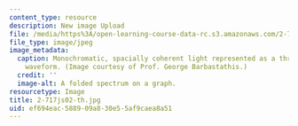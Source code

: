 ```yaml
---
content_type: resource
description: New image Upload
file: /media/https%3A/open-learning-course-data-rc.s3.amazonaws.com/2-717j-optical-engineering-spring-2002/ef694eac588909a830e55af9caea8a51_2-717js02-th.jpg
file_type: image/jpeg
image_metadata:
  caption: Monochromatic, spacially coherent light represented as a three-dimensional
    waveform. (Image courtesy of Prof. George Barbastathis.)
  credit: ''
  image-alt: A folded spectrum on a graph.
resourcetype: Image
title: 2-717js02-th.jpg
uid: ef694eac-5889-09a8-30e5-5af9caea8a51
---
```

